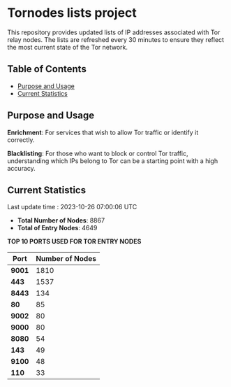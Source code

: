 # Tornodes lists project

This repository provides updated lists of IP addresses associated with Tor relay nodes. The lists are refreshed every 30 minutes to ensure they reflect the most current state of the Tor network.

## Table of Contents

- [Purpose and Usage](#purpose-and-usage)
- [Current Statistics](#current-statistics)


## Purpose and Usage

**Enrichment**: For services that wish to allow Tor traffic or identify it correctly.

**Blacklisting**: For those who want to block or control Tor traffic, understanding which IPs belong to Tor can be a starting point with a high accuracy.

## Current Statistics

Last update time : 2023-10-26 07:00:06 UTC

- **Total Number of Nodes**: 8867
- **Total of Entry Nodes**: 4649

**TOP 10 PORTS USED FOR TOR ENTRY NODES**

| **Port** | **Number of Nodes** |
|------|-----------------|
| **9001**   | 1810  |
| **443**   | 1537  |
| **8443**   | 134  |
| **80**   | 85  |
| **9002**   | 80  |
| **9000**   | 80  |
| **8080**   | 54  |
| **143**   | 49  |
| **9100**   | 48  |
| **110**   | 33  |

